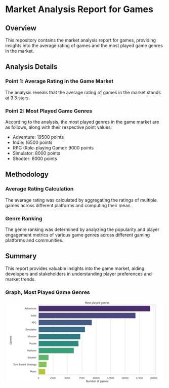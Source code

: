 # Market Analysis Report for Games

## Overview

This repository contains the market analysis report for games, providing insights into the average rating of games and the most played game genres in the market.

## Analysis Details

### Point 1: Average Rating in the Game Market

The analysis reveals that the average rating of games in the market stands at 3.3 stars.

### Point 2: Most Played Game Genres

According to the analysis, the most played genres in the game market are as follows, along with their respective point values:

- Adventure: 19500 points
- Indie: 16500 points
- RPG (Role-playing Game): 9000 points
- Simulator: 8000 points
- Shooter: 6000 points

## Methodology

### Average Rating Calculation

The average rating was calculated by aggregating the ratings of multiple games across different platforms and computing their mean.

### Genre Ranking

The genre ranking was determined by analyzing the popularity and player engagement metrics of various game genres across different gaming platforms and communities.

## Summary

This report provides valuable insights into the game market, aiding developers and stakeholders in understanding player preferences and market trends.

### Graph, Most Played Game Genres

![Most Played Genres](most-played-genres.png)

